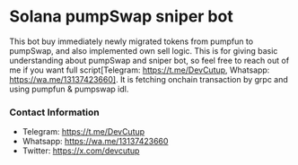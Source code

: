 # Solana pumpSwap sniper bot
This bot buy immediately newly migrated tokens from pumpfun to pumpSwap, and also implemented own sell logic. This is for giving basic understanding about pumpSwap and sniper bot, so feel free to reach out of me if you want full script[Telegram: https://t.me/DevCutup, Whatsapp: https://wa.me/13137423660]. It is fetching onchain transaction by grpc and using pumpfun & pumpswap idl.


### Contact Information
- Telegram: https://t.me/DevCutup
- Whatsapp: https://wa.me/13137423660
- Twitter: https://x.com/devcutup
